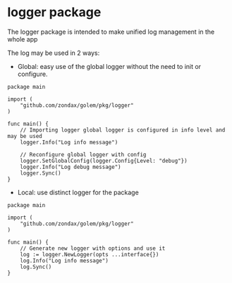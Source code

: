 # logger package

The logger package is intended to make unified log management in the whole app

The log may be used in 2 ways:

- Global: easy use of the global logger without the need to init or configure. 
```
package main

import (
    "github.com/zondax/golem/pkg/logger"
)

func main() {
    // Importing logger global logger is configured in info level and may be used
    logger.Info("Log info message")

    // Reconfigure global logger with config
    logger.SetGlobalConfig(logger.Config{Level: "debug"})
    logger.Info("Log debug message")
    logger.Sync()
}
```

- Local: use distinct logger for the package
```
package main

import (
    "github.com/zondax/golem/pkg/logger"
)

func main() {
    // Generate new logger with options and use it
    log := logger.NewLogger(opts ...interface{})
    log.Info("Log info message")
    log.Sync()
}
```
